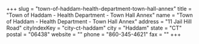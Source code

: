 +++
slug = "town-of-haddam-health-department-town-hall-annex"
title = "Town of Haddam - Health Department - Town Hall Annex"
name = "Town of Haddam - Health Department - Town Hall Annex"
address = "11 Jail Hill Road"
cityIndexKey = "city-ct-haddam"
city = "Haddam"
state = "CT"
postal = "06438"
website = ""
phone = "860-345-4621"
fax = ""
+++
